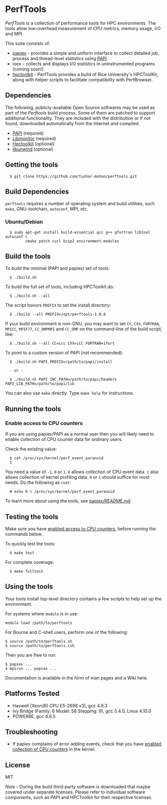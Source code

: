 PerfTools
=========
*PerfTools* is a collection of performance tools for HPC environments.
The tools allow low-overhead measurement of CPU metrics, memory usage,
I/O and MPI. 

This suite consists of:

* [papiex](papiex/README.md) - provides a simple and uniform interface to collect 
detailed job, process and thread-level statistics using [PAPI](http://icl.cs.utk.edu//papi). 
* ioex - collects and displays I/O statistics in uninstrumented programs (coming soon!)
* [hpctoolkit](http://hpctoolkit.org/) - PerfTools provides a build of Rice University's
HPCToolKit, along with helper scripts to facilitate compatibility with PerfBrowser.


Dependencies
------------
The following, publicly-available Open Source softwares may be used as
part of the *Perftools* build process. Some of them are patched to support 
additional functionality. They are included with the distribution or if not
found, downloaded automatically from the Internet and compiled.

* [PAPI](http://icl.cs.utk.edu/papi/) (required)
* [Libmonitor](https://code.google.com/p/libmonitor/) (required)
* [Hpctoolkit](http://hpctoolkit.org/) (optional)
* [libunwind](http://www.nongnu.org/libunwind/) (optional)


Getting the tools
-----------------

      $ git clone https://github.com/tushar-mohan/perftools.git


Build Dependencies
------------------
`perftools` requires a number of operating system and build
utilities, such `make`, GNU-toolchain, `autoconf`, MPI, etc.

### Ubuntu/Debian

      $ sudo apt-get install build-essential gcc g++ gfortran libtool autoconf \
             cmake patch curl bzip2 environment-modules


Build the tools
---------------

  To build the minimal (PAPI and papiex) set of tools:
     
      $ ./build.sh

  To build the full set of tools, including HPCToolkit do:

      $ ./build.sh --all

The script honors `PREFIX` to set the install directory:

      $ ./build --all PREFIX=/opt/perftools-1.0.0

If your build environment is non-GNU, you may want to set
`CC`, `CXX`, `FORTRAN`, `MPICC`, `MPIF77`, `CC_OMPMPI` and `CC_OMP` 
on the command-line of the build script, like:

      $ ./build.sh --all CC=icc CXX=iCC FORTRAN=ifort

To point to a custom version of PAPI (not recommended):

      $ ./build.sh PAPI_PREFIX=/path/to/papi/install

      - or -

      $ ./build.sh PAPI_INC_PATH=/path/to/papi/headers PAPI_LIB_PATH=/path/to/papi/lib


You can also use `make` directly. Type `make help` for instructions.


Running the tools
-----------------

### Enable access to CPU counters
If you are using papiex/PAPI as a normal user then you will likely need to enable
collection of CPU counter data for ordinary users.

Check the existing value:

      $ cat /proc/sys/kernel/perf_event_paranoid
      1

You need a value of `-1`, `0` or `1`. `0` allows collection of CPU event data.
`1` also allows collection of kernel profiling data. `0` or `1` should suffice
for most needs. Do the following as `root`:

      # echo 0 > /proc/sys/kernel/perf_event_paranoid

To learn more about using the tools, see [papiex/README.md](papiex/README.md)


Testing the tools
-----------------

Make sure you have [enabled access to CPU counters](#enable-access-to-cpu-counters),
before running the commands below.

To quickly test the tools:

      $ make test

For complete coverage:

      $ make fulltest


Using the tools
---------------

Your tools install top-level directory contains a few scripts to help set up the environment.

For systems where `module` is in use:

    module load /path/to/perftools

For Bourne and C-shell users, perform one of the following:

    $ source /path/to/perftools.sh
    $ source /path/to/perftools.csh

Then you are free to run:

    $ papiex ...
    $ mpirun ... papiex ...


Documentation is available in the form of man pages and a Wiki here.


Platforms Tested
----------------

 * Haswell (Xeon(R) CPU E5-2698 v3), gcc 4.9.3
 * Ivy Bridge (Family: 6  Model: 58  Stepping: 9), gcc 5.4.0, Linux 4.10.0
 * POWER8E, gcc 4.8.5


Troubleshooting
---------------

* If papiex complains of error adding events, check that you have [enabled
  collection of CPU counters](#enable-access-to-cpu-counters) in the kernel.



License
-------
MIT

*Note* - During the build third-party software is downloaded that maybe
covered under separate licenses. Please refer to individual software
components, such as PAPI and HPCToolkit for their respective licenses.
